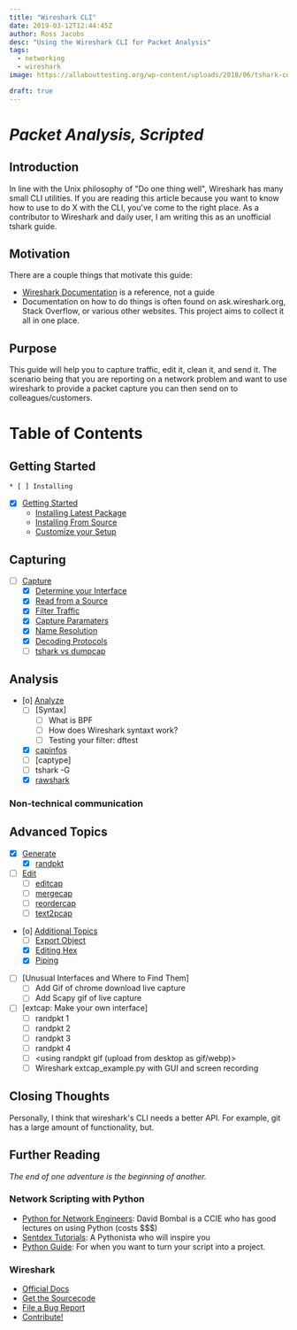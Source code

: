 ```yaml
---
title: "Wireshark CLI"
date: 2019-03-12T12:44:45Z
author: Ross Jacobs
desc: "Using the Wireshark CLI for Packet Analysis"
tags:
  - networking
  - wireshark
image: https://allabouttesting.org/wp-content/uploads/2018/06/tshark-count.jpg

draft: true
---
```


# _Packet Analysis, Scripted_

## Introduction

In line with the Unix philosophy of "Do one thing well", Wireshark has many
small CLI utilities. If you are reading this article because you want to know
how to use to do X with the CLI, you've come to the right place. As a
contributor to Wireshark and daily user, I am writing this as an unofficial
tshark guide.

## Motivation

There are a couple things that motivate this guide:

- [Wireshark Documentation](https://www.wireshark.org/docs/) is a reference, not a guide
- Documentation on how to do things is often found on ask.wireshark.org, Stack Overflow, or various other websites. This project aims to collect it all in one place.

## Purpose

This guide will help you to capture traffic, edit it, clean it, and send it. The
scenario being that you are reporting on a network problem and want to use
wireshark to provide a packet capture you can then send on to
colleagues/customers.

<!-- Kludgy TOC until I can figure out how to include {{ hugo toc }} in the content -->

# Table of Contents

## Getting Started

	* [ ] Installing 
* [X] [Getting Started](/post/wireshark-setup)
  <!-- [[wireshark_setup]] -->
	* [Installing Latest Package](/post/wireshark-setup/#install_from_package)
	* [Installing From Source](/post/wireshark-setup/#install_from_source)
	* [Customize your Setup]()

## Capturing

* [ ] [Capture](/post/wireshark-capturing)
  <!-- [[wireshark_capturing]] --> 
	* [X] [Determine your Interface](/post/wireshark-capturing#dumpcap)
	* [X] [Read from a Source](/post/wireshark-capturing#dumpcap)
	* [X] [Filter Traffic](/post/wireshark-capturing#dumpcap)
	* [X] [Capture Paramaters](/post/wireshark-capturing#dumpcap)
	* [X] [Name Resolution](/post/wireshark-capturing#dumpcap)
	* [X] [Decoding Protocols](/post/wireshark-capturing#dumpcap)
	* [ ] [tshark vs dumpcap](/post/wireshark-capturing#tshark)

## Analysis

* [o] [Analyze](/post/wireshark-info#info) 
  <!-- [[wireshark_info]] -->
	* [ ] [Syntax]
		* [ ] What is BPF
		* [ ] How does Wireshark syntaxt work?
		* [ ] Testing your filter: dftest
	* [X] [capinfos](/post/wireshark-info#capinfos)  
	* [ ] [captype]
	* [ ] tshark -G
	* [X] [rawshark](/post/wireshark-info#rawshark)

### Non-technical communication

## Advanced Topics

- [X] [Generate](/post/wireshark-generation#generate)
  - [X] [randpkt](/post/wireshark-generation#randpkt)
- [ ] [Edit](/post/wireshark-editing#edit)
  - [ ] [editcap](#editcap)
  - [ ] [mergecap](#mergecap)
  - [ ] [reordercap](#reordercap)
  - [ ] [text2pcap](#text2pcap)
- [o] [Additional Topics](/post/wireshark-bonus-topics#additional-topics)  
  - [ ] [Export Object](/post/wireshark-export-object)
  - [X] [Editing Hex](/post/wireshark-bonus-topics#editing-hex)
  - [X] [Piping](/post/wireshark-bonus-topics#piping)
- [ ] [Unusual Interfaces and Where to Find Them]  
  - [ ] Add Gif of chrome download live capture
  - [ ] Add Scapy gif of live capture
- [ ] [extcap: Make your own interface]  
  - [ ] randpkt 1
  - [ ] randpkt 2
  - [ ] randpkt 3
  - [ ] randpkt 4
  - [ ] <using randpkt gif (upload from desktop as gif/webp)>
  - [ ] Wireshark extcap_example.py with GUI and screen recording

## <a name=closing-thoughts></a>Closing Thoughts

Personally, I think that wireshark's CLI needs a better API. For example, git
has a large amount of functionality, but.

## Further Reading

_The end of one adventure is the beginning of another._

### Network Scripting with Python

* [Python for Network Engineers](https://www.youtube.com/watch?v=s6SIVc7C5U0):
  David Bombal is a CCIE who has good lectures on using Python (costs $$$)
* [Sentdex Tutorials](https://www.youtube.com/user/sentdex): A Pythonista who
  will inspire you
* [Python Guide](https://docs.python-guide.org/): For when you want to turn your
  script into a project.

### Wireshark

* [Official Docs](https://www.wireshark.org/docs/man-pages/)
* [Get the Sourcecode](https://www.wireshark.org/develop.html)
* [File a Bug Report](https://wiki.wireshark.org/ReportingBugs)
* [Contribute!](https://www.wireshark.org/docs/wsdg_html_chunked/)
